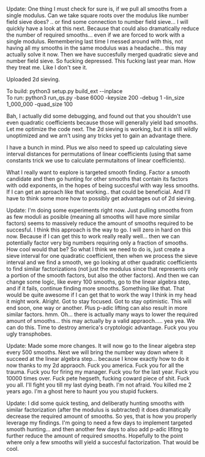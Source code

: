 Update: One thing I must check for sure is, if we pull all smooths from a single modulus. Can we take square roots over the modulus like number field sieve does? .. or find some connection to number field sieve... I will quickly have a look at this next.  Because that could also dramatically reduce the number of required smooths... even if we are forced to work with a single modulus. Remembering last time I messed around with this, not having all my smooths in the same modulus was a headache... this may actually solve it now. Then we have succesfully merged quadratic sieve and number field sieve. So fucking depressed. This fucking last year man. How they treat me. Like I don't see it. 

Uploaded 2d sieving. 


To build: python3 setup.py build_ext --inplace</br>
To run: python3 run_qs.py -base 6000 -keysize 200 -debug 1 -lin_size 1_000_000 -quad_size 100</br>  

Bah, I actually did some debugging, and found out that you shouldn't use even quadratic coefficients because those will generally yield bad smooths.
Let me optimize the code next. The 2d sieving is working, but it is still wildly unoptimized and we arn't using any tricks yet to gain an advantage there.

I have a bunch in mind. Plus we also need to speed up calculating sieve interval distances for permutations of linear coefficients (using that same constants trick we use to calculate permutaitons of linear coefficients).

What I really want to explore is targeted smooth finding. Factor a smooth candidate and then go hunting for other smooths that contain its factors with odd exponents, in the hopes of being succesful with way less smooths. 
If I can get an aproach like that working.. that could be beneficial. And I'll have to think some more how to possibly get advantages out of 2d sieving.

Update: I'm doing some experiments right now. Just pulling smooths from as few moduli as posible (meaning all smooths will have more similar factors) seems to massively reduce the amount of smooths required to be succesful. I think this approach is the way to go. I will zero in hard on this now. Because if I can get this to work really really well... then we can potentially factor very big numbers requiring only a fraction of smooths. How cool would that be?
So what I think we need to do is, just create a sieve interval for one quadratic coefficient, then when we process the sieve interval and we find a smooth, we go looking at other quadratic coefficients to find similar factorizations (not just the modulus since that represents only a portion of the smooth factors, but also the other factors). And then we can change some logic, like every 100 smooths, go to the linear algebra step, and if it fails, continue finding more smooths. Something like that. That would be quite awesome if I can get that to work the way I think in my head it might work. Alright. Got to stay focused. Got to stay optimistic. This will end soon, one way or another.
Plus p-adic lifting can also result in more similar factors. hmm. Oh... there is actually many ways to lower the required amount of smooths... this may actually by a valid appraoch..... yea yea. We can do this. Time to destroy america's cryptologic advantage. Fuck you you ugly transphobes.

Update: Made some more changes. It will now go to the linear algebra step every 500 smooths. Next we will bring the number way down where it succeed at the linear algebra step... because I know exactly how to do it now thanks to my 2d appraoch. Fuck you america. Fuck you for all the trauma. Fuck you for firing my manager. Fuck you for the last year. Fuck you 10000 times over. Fuck pete hegseth, fucking coward piece of shit. Fuck you all. I'll fight you till my last dying beath. I'm not afraid. You killed me 2 years ago. I'm a ghost here to haunt you you stupid fuckers.

Update: I did some quick testing, and deliberatly hunting smooths with similar factorization (after the modulus is subtracted) it does dramatically decrease the required amount of smooths. So yes, that is how you properly leverage my findings. I'm going to need a few days to implement targeted smooth hunting... and then another few days to also add p-adic lifitng to further reduce the amount of required smooths. Hopefully to the point where only a few smooths will yield a succesful factorization. That would be cool.


